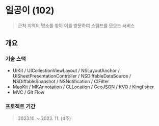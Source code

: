 # 일공이 (102)
> 근처 지역의 명소를 찾아 이를 방문하여 스탬프를 모으는 서비스

## 개요
### 기술 스택
- UIKit / UICollectionViewLayout / NSLayoutAnchor / UISheetPresentationController / NSDiffableDataSource / NSDiffableSnapshot / NSNotification / CIFilter
- MapKit / MKAnnotation / CLLocation / GeoJSON / KVO / Kingfisher
- MVC / Git Flow

### 프로젝트 기간
> 2023.10. ~ 2023. 11. (4주)
